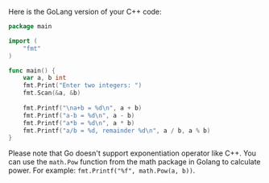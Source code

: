Here is the GoLang version of your C++ code:

```go
package main

import (
	"fmt"
)

func main() {
	var a, b int
	fmt.Print("Enter two integers: ")
	fmt.Scan(&a, &b)
	
	fmt.Printf("\na+b = %d\n", a + b)
	fmt.Printf("a-b = %d\n", a - b)
	fmt.Printf("a*b = %d\n", a * b)
	fmt.Printf("a/b = %d, remainder %d\n", a / b, a % b)
}
```

Please note that Go doesn't support exponentiation operator like C++. You can use the `math.Pow` function from the math package in Golang to calculate power. For example: `fmt.Printf("%f", math.Pow(a, b))`.
